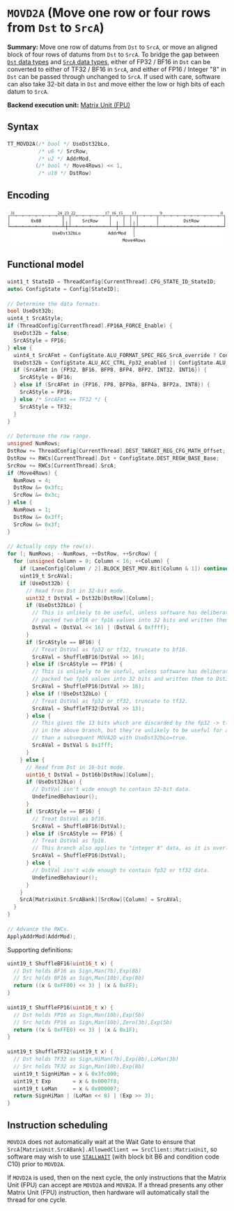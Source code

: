 # `MOVD2A` (Move one row or four rows from `Dst` to `SrcA`)

**Summary:** Move one row of datums from `Dst` to `SrcA`, or move an aligned block of four rows of datums from `Dst` to `SrcA`. To bridge the gap between [`Dst` data types](Dst.md#data-types) and [`SrcA` data types](SrcASrcB.md#data-types), either of FP32 / BF16 in `Dst` can be converted to either of TF32 / BF16 in `SrcA`, and either of FP16 / Integer "8" in `Dst` can be passed through unchanged to `SrcA`. If used with care, software can also take 32-bit data in `Dst` and move either the low or high bits of each datum to `SrcA`.

**Backend execution unit:** [Matrix Unit (FPU)](MatrixUnit.md)

## Syntax

```c
TT_MOVD2A(/* bool */ UseDst32bLo,
          /* u6 */ SrcRow,
          /* u2 */ AddrMod,
         (/* bool */ Move4Rows) << 1,
          /* u10 */ DstRow)
```

## Encoding

![](../../../Diagrams/Out/Bits32_MOVD2A.svg)

## Functional model

```c
uint1_t StateID = ThreadConfig[CurrentThread].CFG_STATE_ID_StateID;
auto& ConfigState = Config[StateID];

// Determine the data formats.
bool UseDst32b;
uint4_t SrcAStyle;
if (ThreadConfig[CurrentThread].FP16A_FORCE_Enable) {
  UseDst32b = false;
  SrcAStyle = FP16;
} else {
  uint4_t SrcAFmt = ConfigState.ALU_FORMAT_SPEC_REG_SrcA_override ? ConfigState.ALU_FORMAT_SPEC_REG_SrcA_val : ConfigState.ALU_FORMAT_SPEC_REG0_SrcA;
  UseDst32b = ConfigState.ALU_ACC_CTRL_Fp32_enabled || ConfigState.ALU_ACC_CTRL_INT8_math_enabled;
  if (SrcAFmt in {FP32, BF16, BFP8, BFP4, BFP2, INT32, INT16}) {
    SrcAStyle = BF16;
  } else if (SrcAFmt in {FP16, FP8, BFP8a, BFP4a, BFP2a, INT8}) {
    SrcAStyle = FP16;
  } else /* SrcAFmt == TF32 */ {
    SrcAStyle = TF32;
  }
}

// Determine the row range.
unsigned NumRows;
DstRow += ThreadConfig[CurrentThread].DEST_TARGET_REG_CFG_MATH_Offset;
DstRow += RWCs[CurrentThread].Dst + ConfigState.DEST_REGW_BASE_Base;
SrcRow += RWCs[CurrentThread].SrcA;
if (Move4Rows) {
  NumRows = 4;
  DstRow &= 0x3fc;
  SrcRow &= 0x3c;
} else {
  NumRows = 1;
  DstRow &= 0x3ff;
  SrcRow &= 0x3f;
}

// Actually copy the row(s).
for (; NumRows; --NumRows, ++DstRow, ++SrcRow) {
  for (unsigned Column = 0; Column < 16; ++Column) {
    if (LaneConfig[Column / 2].BLOCK_DEST_MOV.Bit[Column & 1]) continue;
    uint19_t SrcAVal;
    if (UseDst32b) {
      // Read from Dst in 32-bit mode.
      uint32_t DstVal = Dst32b[DstRow][Column];
      if (UseDst32bLo) {
        // This is unlikely to be useful, unless software has deliberately
        // packed two bf16 or fp16 values into 32 bits and written them to Dst32b.
        DstVal = (DstVal << 16) | (DstVal & 0xffff);
      }
      if (SrcAStyle == BF16) {
        // Treat DstVal as fp32 or tf32, truncate to bf16.
        SrcAVal = ShuffleBF16(DstVal >> 16);
      } else if (SrcAStyle == FP16) {
        // This is unlikely to be useful, unless software has deliberately
        // packed two fp16 values into 32 bits and written them to Dst32b.
        SrcAVal = ShuffleFP16(DstVal >> 16);
      } else if (!UseDst32bLo) {
        // Treat DstVal as fp32 or tf32, truncate to tf32.
        SrcAVal = ShuffleTF32(DstVal >> 13);
      } else {
        // This gives the 13 bits which are discarded by the fp32 -> tf32 conversion
        // in the above branch, but they're unlikely to be useful for anything other
        // than a subsequent MOVA2D with UseDst32bLo=true.
        SrcAVal = DstVal & 0x1fff;
      }
    } else {
      // Read from Dst in 16-bit mode.
      uint16_t DstVal = Dst16b[DstRow][Column];
      if (UseDst32bLo) {
        // DstVal isn't wide enough to contain 32-bit data.
        UndefinedBehaviour();
      }
      if (SrcAStyle == BF16) {
        // Treat DstVal as bf16.
        SrcAVal = ShuffleBF16(DstVal);
      } else if (SrcAStyle == FP16) {
        // Treat DstVal as fp16.
        // This branch also applies to "integer 8" data, as it is overlaid onto fp16.
        SrcAVal = ShuffleFP16(DstVal);
      } else {
        // DstVal isn't wide enough to contain fp32 or tf32 data.
        UndefinedBehaviour();
      }
    }
    SrcA[MatrixUnit.SrcABank][SrcRow][Column] = SrcAVal;
  }
}

// Advance the RWCs.
ApplyAddrMod(AddrMod);
```

Supporting definitions:
```c
uint19_t ShuffleBF16(uint16_t x) {
  // Dst holds BF16 as Sign,Man(7b),Exp(8b)
  // Src holds BF16 as Sign,Man(10b),Exp(8b)
  return ((x & 0xFF00) << 3) | (x & 0xFF);
}

uint19_t ShuffleFP16(uint16_t x) {
  // Dst holds FP16 as Sign,Man(10b),Exp(5b)
  // Src holds FP16 as Sign,Man(10b),Zero(3b),Exp(5b)
  return ((x & 0xFFE0) << 3) | (x & 0x1F);
}

uint19_t ShuffleTF32(uint19_t x) {
  // Dst holds TF32 as Sign,HiMan(7b),Exp(8b),LoMan(3b)
  // Src holds TF32 as Sign,Man(10b),Exp(8b)
  uint19_t SignHiMan = x & 0x3fc000;
  uint19_t Exp       = x & 0x0007f8;
  uint19_t LoMan     = x & 0x000007;
  return SignHiMan | (LoMan << 8) | (Exp >> 3);
}
```

## Instruction scheduling

`MOVD2A` does not automatically wait at the Wait Gate to ensure that `SrcA[MatrixUnit.SrcABank].AllowedClient == SrcClient::MatrixUnit`, so software may wish to use [`STALLWAIT`](STALLWAIT.md) (with block bit B6 and condition code C10) prior to `MOVD2A`.

If `MOVD2A` is used, then on the next cycle, the only instructions that the Matrix Unit (FPU) can accept are `MOVD2A` and `MOVB2A`. If a thread presents any other Matrix Unit (FPU) instruction, then hardware will automatically stall the thread for one cycle.
